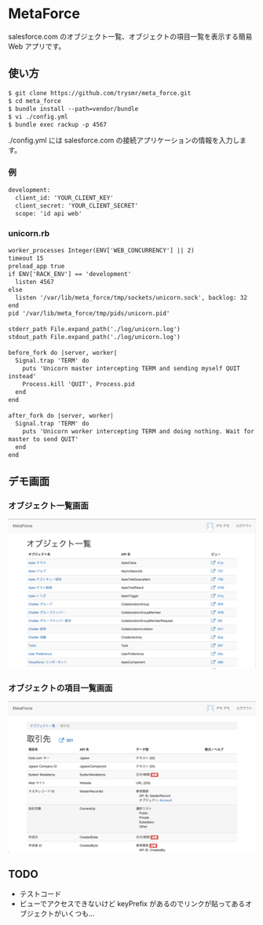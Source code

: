 # MetaForce

salesforce.com のオブジェクト一覧、オブジェクトの項目一覧を表示する簡易 Web アプリです。

## 使い方

```
$ git clone https://github.com/trysmr/meta_force.git
$ cd meta_force
$ bundle install --path=vendor/bundle
$ vi ./config.yml
$ bundle exec rackup -p 4567
```

./config.yml には salesforce.com の接続アプリケーションの情報を入力します。

### 例

```
development:
  client_id: 'YOUR_CLIENT_KEY'
  client_secret: 'YOUR_CLIENT_SECRET'
  scope: 'id api web'
```

### unicorn.rb

```
worker_processes Integer(ENV['WEB_CONCURRENCY'] || 2)
timeout 15
preload_app true
if ENV['RACK_ENV'] == 'development'
  listen 4567
else
  listen '/var/lib/meta_force/tmp/sockets/unicorn.sock', backlog: 32
end
pid '/var/lib/meta_force/tmp/pids/unicorn.pid'

stderr_path File.expand_path('./log/unicorn.log')
stdout_path File.expand_path('./log/unicorn.log')

before_fork do |server, worker|
  Signal.trap 'TERM' do
    puts 'Unicorn master intercepting TERM and sending myself QUIT instead'
    Process.kill 'QUIT', Process.pid
  end
end

after_fork do |server, worker|
  Signal.trap 'TERM' do
    puts 'Unicorn worker intercepting TERM and doing nothing. Wait for master to send QUIT'
  end
end

```

## デモ画面

### オブジェクト一覧画面

![オブジェクト一覧画面](demo01_objects.png)

### オブジェクトの項目一覧画面

![オブジェクトの項目一覧画面](demo02_fields.png)

## TODO
* テストコード
* ビューでアクセスできないけど keyPrefix があるのでリンクが貼ってあるオブジェクトがいくつも...

